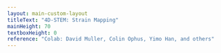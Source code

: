 ```yaml
---
layout: main-custom-layout
titleText: "4D-STEM: Strain Mapping"
mainHeight: 70
textboxHeight: 0
reference: "Colab: David Muller, Colin Ophus, Yimo Han, and others" 
---
```


<CrossfadeImages :images="[
  'stem4d/simulated-data.png',
]" />